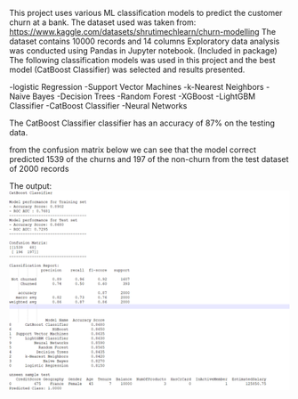 This project uses various ML classification models to predict the customer churn at a bank.
The dataset used was taken from: https://www.kaggle.com/datasets/shrutimechlearn/churn-modelling
The dataset contains 10000 records and 14 columns
Exploratory data analysis was conducted using Pandas in Jupyter notebook. (Included in package)
The following classification models was used in this project and the best model (CatBoost Classifier) was selected and results presented.

-logistic Regression
-Support Vector Machines
-k-Nearest Neighbors
-Naive Bayes
-Decision Trees
-Random Forest
-XGBoost
-LightGBM Classifier
-CatBoost Classifier
-Neural Networks

The CatBoost Classifier classifier has an accuracy of 87% on the testing data.

from the confusion matrix below we can see that the model correct predicted 1539 of the churns and 197 of the non-churn
from the test dataset of 2000 records

The output:
![Alt text](classifier_results.png)
